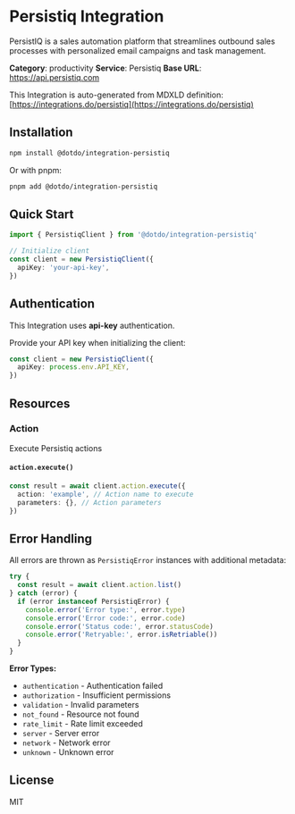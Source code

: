 # Persistiq Integration

PersistIQ is a sales automation platform that streamlines outbound sales processes with personalized email campaigns and task management.

**Category**: productivity
**Service**: Persistiq
**Base URL**: https://api.persistiq.com

This Integration is auto-generated from MDXLD definition: [https://integrations.do/persistiq](https://integrations.do/persistiq)

## Installation

```bash
npm install @dotdo/integration-persistiq
```

Or with pnpm:

```bash
pnpm add @dotdo/integration-persistiq
```

## Quick Start

```typescript
import { PersistiqClient } from '@dotdo/integration-persistiq'

// Initialize client
const client = new PersistiqClient({
  apiKey: 'your-api-key',
})
```

## Authentication

This Integration uses **api-key** authentication.

Provide your API key when initializing the client:

```typescript
const client = new PersistiqClient({
  apiKey: process.env.API_KEY,
})
```

## Resources

### Action

Execute Persistiq actions

#### `action.execute()`

```typescript
const result = await client.action.execute({
  action: 'example', // Action name to execute
  parameters: {}, // Action parameters
})
```

## Error Handling

All errors are thrown as `PersistiqError` instances with additional metadata:

```typescript
try {
  const result = await client.action.list()
} catch (error) {
  if (error instanceof PersistiqError) {
    console.error('Error type:', error.type)
    console.error('Error code:', error.code)
    console.error('Status code:', error.statusCode)
    console.error('Retryable:', error.isRetriable())
  }
}
```

**Error Types:**

- `authentication` - Authentication failed
- `authorization` - Insufficient permissions
- `validation` - Invalid parameters
- `not_found` - Resource not found
- `rate_limit` - Rate limit exceeded
- `server` - Server error
- `network` - Network error
- `unknown` - Unknown error

## License

MIT
